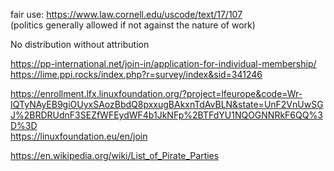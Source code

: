 fair use: https://www.law.cornell.edu/uscode/text/17/107  
(politics generally allowed if not against the nature of work)

No distribution without attribution

https://pp-international.net/join-in/application-for-individual-membership/  
https://lime.ppi.rocks/index.php?r=survey/index&sid=341246  
  
https://enrollment.lfx.linuxfoundation.org/?project=lfeurope&code=Wr-IQTyNAyEB9giOUyxSAozBbdQ8pxxugBAkxnTdAvBLN&state=UnF2VnUwSGJ%2BRDRUdnF3SEZfWFEydWF4b1JkNFp%2BTFdYU1NQOGNNRkF6QQ%3D%3D  
https://linuxfoundation.eu/en/join  
  
https://en.wikipedia.org/wiki/List_of_Pirate_Parties  
  
